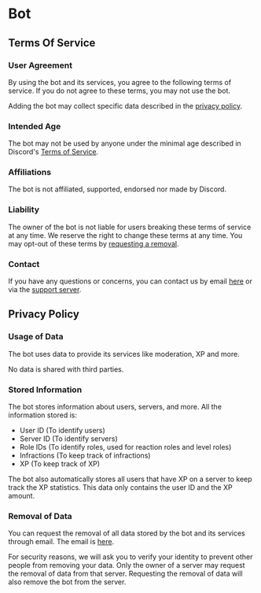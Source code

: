# Bot

## Terms Of Service
### User Agreement
By using the bot and its services, you agree to the following terms of service. If you do not agree to these terms, you may not use the bot.

Adding the bot may collect specific data described in the [privacy policy](#privacy-policy).

### Intended Age
The bot may not be used by anyone under the minimal age described in Discord's [Terms of Service](>>https://discord.com/terms).

### Affiliations
The bot is not affiliated, supported, endorsed nor made by Discord.

### Liability
The owner of the bot is not liable for users breaking these terms of service at any time. We reserve the right to change these terms at any time. You may opt-out of these terms by [requesting a removal](#removal-of-data).

### Contact
If you have any questions or concerns, you can contact us by email [here](mailto:flustix@foxes4life.net) or via the [support server](>>/discord).

## Privacy Policy
### Usage of Data
The bot uses data to provide its services like moderation, XP and more.

No data is shared with third parties.

### Stored Information
The bot stores information about users, servers, and more. All the information stored is:
- User ID (To identify users)
- Server ID (To identify servers)
- Role IDs (To identify roles, used for reaction roles and level roles)
- Infractions (To keep track of infractions)
- XP (To keep track of XP)

The bot also automatically stores all users that have XP on a server to keep track the XP statistics. This data only contains the user ID and the XP amount.

### Removal of Data
You can request the removal of all data stored by the bot and its services through email. The email is [here](mailto:flustix@foxes4life.net).

For security reasons, we will ask you to verify your identity to prevent other people from removing your data.
Only the owner of a server may request the removal of data from that server. Requesting the removal of data will also remove the bot from the server.